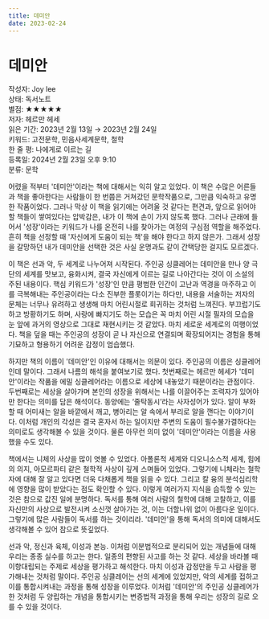 ```yaml
---
title: 데미안
date: 2023-02-24
---
```

# 데미안

작성자: Joy lee<br>
상태: 독서노트<br>
별점: ★★★★★<br>
저자: 헤르만 헤세<br>
읽은 기간: 2023년 2월 13일 → 2023년 2월 24일<br>
키워드: 고전문학, 민음사세계문학, 철학<br>
한 줄 평: 나에게로 이르는 길<br>
등록일: 2024년 2월 23일 오후 9:10<br>
분류: 문학<br>

어렸을 적부터 '데미안'이라는 책에 대해서는 익히 알고 있었다. 이 책은 수많은 어른들과 책을 좋아한다는 사람들이 한 번쯤은 거쳐갔던 문학작품으로, 그만큼 익숙하고 유명한 작품이었다. 그러나 막상 이 책을 읽기에는 어려울 것 같다는 편견과, 앞으로 읽어야 할 책들이 쌓여있다는 압박감은, 내가 이 책에 손이 가지 않도록 했다. 그러나 근래에 들어서 '성장'이라는 키워드가 나를 온전히 나를 찾아가는 여정의 구심점 역할을 해주었다. 흔히 책을 선정할 때 '자신에게 도움이 되는 책'을 해야 한다고 하지 않은가. 그래서 성장을 갈망하던 내가 데미안을 선택한 것은 사실 운명과도 같이 간택당한 걸지도 모르겠다.

이 책은 선과 악, 두 세계로 나누어져 시작된다. 주인공 싱클레어는 데미안을 만나 양 극단의 세계를 맛보고, 융화시켜, 결국 자신에게 이르는 길로 나아간다는 것이 이 소설의 주된 내용이다. 핵심 키워드가 '성장'인 만큼 평범한 인간이 고난과 역경을 마주하고 이를 극복해내는 주인공이라는 다소 진부한 플롯이기는 하다만, 내용을 서술하는 저자의 문체는 너무나 유려하고 생생해 마치 어린시절로 회귀하는 것처럼 느껴진다. 부끄럽기도 하고 방황하기도 하며, 사랑에 빠지기도 하는 모습은 꼭 마치 어린 시절 필자의 모습을 눈 앞에 과거의 영상으로 그대로 재현시키는 것 같았다. 마치 세로운 세계로의 여행이었다. 책을 덮을 때는 주인공의 성장이 곧 나 자신으로 연결되며 확장되어지는 경험을 통해 기묘하고 형용하기 어려운 감정이 엄습했다.

하지만 책의 이름이 '데미안'인 이유에 대해서는 의문이 있다. 주인공의 이름은 싱클레어인데 말이다. 그래서 나름의 해석을 붙여보기로 했다. 첫번째로는 헤르만 헤세가 '데미안'이라는 작품을 에밀 싱클레어라는 이름으로 세상에 내놓았기 때문이라는 관점이다. 두번째로는 세상을 살아가며 본인의 성장을 위해서는 나를 이끌어주는 조력자가 있어야만 한다는 의미를 담은 해석이다. 동양에는 ‘줄탁동시’라는 사자성어가 있다. 알이 부화할 때 어미새는 알을 바깥에서 깨고, 병아리는 알 속에서 부리로 알을 깬다는 이야기이다. 이처럼 개인의 각성은 결국 혼자서 하는 일이지만 주변의 도움이 필수불가결하다는 의미로도 생각해볼 수 있을 것이다. 물론 아무런 의미 없이 '데미안'이라는 이름을 사용했을 수도 있다.

책에서는 니체의 사상을 많이 엿볼 수 있었다. 아폴론적 세계와 디오니소스적 세계, 힘에의 의지, 아모르파티 같은 철학적 사상이 깊게 스며들어 있었다. 그렇기에 니체라는 철학자에 대해 잘 알고 있다면 더욱 다채롭게 책을 읽을 수 있다. 그리고 칼 융의 분석심리학에 영향을 많이 받았다는 점도 확인할 수 있다. 이렇게 여러가지 지식을 습득할 수 있는 것은 참으로 값진 일에 분명하다. 독서를 통해 여러 사람의 철학에 대해 고찰하고, 이를 자신만의 사상으로 발전시켜 소신껏 살아가는 것, 이는 더할나위 없이 아름다운 일이다. 그렇기에 많은 사람들이 독서를 하는 것이리라. '데미안'을 통해 독서의 의미에 대해서도 생각해볼 수 있어 참으로 뜻깊었다.

선과 악, 정신과 육체, 이성과 본능. 이처럼 이분법적으로 분리되어 있는 개념들에 대해 우리는 종종 실수를 하고는 한다. 일종의 편향된 사고를 하는 것 같다. 세상을 바라볼 때 이항대립되는 주제로 세상을 평가하고 해석한다. 마치 이성과 감정만을 두고 사람을 평가해내는 것처럼 말이다. 주인공 싱클레어는 선의 세계에 있었지만, 악의 세계를 접하고 이를 통합시켜내는 과정을 통해 성장을 이루었다. 이처럼 '데미안'의 주인공 싱클레어가 한 것처럼 두 양립하는 개념을 통합시키는 변증법적 과정을 통해 우리는 성장의 길로 오를 수 있을 것이다.